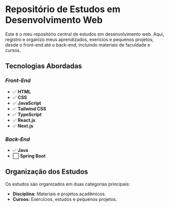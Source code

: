 <h1>Repositório de Estudos em Desenvolvimento Web</h1> 

<div>
  <p> Este é o meu repositório central de estudos em desenvolvimento web. Aqui, registro e organizo meus aprendizados, exerícios e pequenos projetos, desde o front-end até o back-end, incluindo materiais de faculdade e cursos. </p>
</div>

<h2>Tecnologias Abordadas</h2>

<div>
  <h3><i>Front-End</i></h3> 
  
  <div>
    <ul> 
      <li>✅ <strong>HTML</strong></li>
      <li>✅ <strong>CSS</strong></li>
      <li>✅ <strong>JavaScript</strong></li>
      <li>✅ <strong>Tailwind CSS</strong></li>
      <li>✅ <strong>TypeScript</strong></li>
      <li>✅ <strong>React.js</strong></li>
      <li>✅ <strong>Next.js</strong></li>
    </ul>
  </div>
  
  <h3><i>Back-End</i></h3> 
  
  <div>
    <ul>
      <li>✅ <strong>Java</strong></li>
      <li>⬜ <strong>Spring Boot</strong></li>
    </ul>
  </div>
</div>

<h2> Organização dos Estudos</h2>

<div>
  <p>Os estudos são organizados em duas categorias principais:</p>
  <ul>
    <li><strong>Disciplina:</strong> Materiais e projetos acadêmicos.</li>
    <li><strong>Cursos:</strong> Exercícios, estudos e pequenos projetos.</li>
  </ul>
</div>


